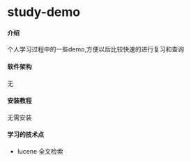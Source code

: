 # study-demo

#### 介绍
个人学习过程中的一些demo,方便以后比较快速的进行复习和查询

#### 软件架构
无

#### 安装教程
无需安装 

#### 学习的技术点
* lucene 全文检索